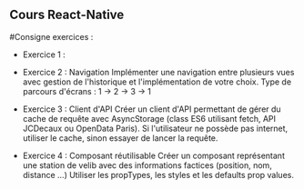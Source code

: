 ## Cours React-Native

#Consigne exercices :
 * Exercice 1 :
   
 * Exercice 2 : Navigation
  Implémenter une navigation entre plusieurs vues avec gestion de l'historique et l'implémentation
  de votre choix.
  Type de parcours d'écrans : 1 -> 2 -> 3 -> 1
  
  * Exercice 3 : Client d'API
   Créer un client d'API permettant de gérer du cache de requête avec AsyncStorage (class ES6 utilisant fetch, API
   JCDecaux ou OpenData Paris). 
   Si l'utilisateur ne possède pas internet, utiliser le cache, sinon essayer de lancer la requête.
   
   * Exercice 4 : Composant réutilisable
   Créer un composant représentant une station de velib avec des informations factices (position, nom, distance ...)
   Utiliser les propTypes, les styles et les defaults prop values.
   